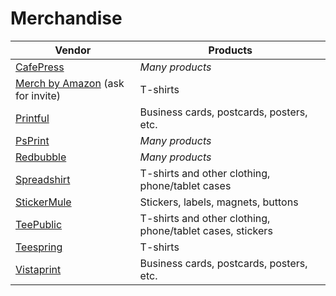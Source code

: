# Merchandise

| Vendor | Products |
| ------ | -------- |
| [CafePress](http://www.cafepress.com/) | *Many products* |
| [Merch by Amazon](https://merch.amazon.com/landing) (ask for invite) | T-shirts |
| [Printful](https://www.psprint.com/) | Business cards, postcards, posters, etc. |
| [PsPrint](https://www.printful.com/) | *Many products* |
| [Redbubble](https://www.redbubble.com/) | *Many products* |
| [Spreadshirt](https://www.spreadshirt.com/) | T-shirts and other clothing, phone/tablet cases |
| [StickerMule](https://www.stickermule.com/) | Stickers, labels, magnets, buttons |
| [TeePublic](https://www.teepublic.com/) | T-shirts and other clothing, phone/tablet cases, stickers |
| [Teespring](https://teespring.com/) | T-shirts |
| [Vistaprint](http://www.vistaprint.com/) | Business cards, postcards, posters, etc. |
